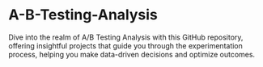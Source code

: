# A-B-Testing-Analysis
 Dive into the realm of A/B Testing Analysis with this GitHub repository, offering insightful projects that guide you through the experimentation process, helping you make data-driven decisions and optimize outcomes.

